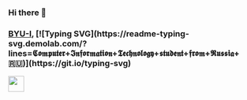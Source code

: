 ### Hi there 👋

<h3 align="left"><a href="https://www.byui.edu/">BYU-I</a>, [![Typing SVG](https://readme-typing-svg.demolab.com/?lines=𝕮𝖔𝖒𝖕𝖚𝖙𝖊𝖗+𝕴𝖓𝖋𝖔𝖗𝖒𝖆𝖙𝖎𝖔𝖓+𝕿𝖊𝖈𝖍𝖓𝖔𝖑𝖔𝖌𝖞+𝖘𝖙𝖚𝖉𝖊𝖓𝖙+𝖋𝖗𝖔𝖒+𝕽𝖚𝖘𝖘𝖎𝖆+🇷🇺)](https://git.io/typing-svg) </h3>

<img height="32" width="32" src="https://unpkg.com/simple-icons@v7/icons/simpleicons.svg" />


<!--
**nickthathasnotbeentakenyet/nickthathasnotbeentakenyet** is a ✨ _special_ ✨ repository because its `README.md` (this file) appears on your GitHub profile.

Here are some ideas to get you started:

- 🔭 I’m currently working on ...
- 🌱 I’m currently learning ...
- 👯 I’m looking to collaborate on ...
- 🤔 I’m looking for help with ...
- 💬 Ask me about ...
- 📫 How to reach me: ...
- 😄 Pronouns: ...
- ⚡ Fun fact: ...
-->

